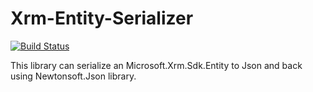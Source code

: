 # Xrm-Entity-Serializer
[![Build Status](https://dev.azure.com/betimbeja/Xrm-Entity-Serializer/_apis/build/status/BetimBeja.Xrm-Entity-Serializer)](https://dev.azure.com/betimbeja/Xrm-Entity-Serializer/_build/latest?definitionId=1)

This library can serialize an Microsoft.Xrm.Sdk.Entity to Json and back using Newtonsoft.Json library.
